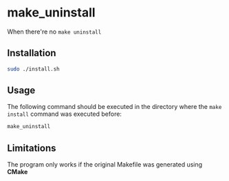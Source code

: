 # make_uninstall

When there're no `make uninstall`

## Installation

```sh
sudo ./install.sh
```

## Usage

The following command should be executed in the directory where the `make install` command was executed before:

```sh
make_uninstall
```

## Limitations

The program only works if the original Makefile was generated using **CMake**

